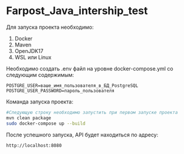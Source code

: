 <h1>Farpost_Java_intership_test</h1>

Для запуска проекта необходимо:
1. Docker
2. Maven
3. OpenJDK17
4. WSL или Linux

Необходимо создать .env файл на уровне docker-compose.yml со следующим содержимым:
```.env
POSTGRE_USER=ваше_имя_пользователя_в_БД_PostgreSQL
POSTGRE_USER_PASSWORD=пароль_пользователя
```

Команда запуска проекта:
```sh
#Следующую строку необходимо запустить при первом запуске проекта
mvn clean package
sudo docker-compose up --build
```
После успешного запуска, API будет находиться по адресу:
```sh
http://localhost:8080
```
